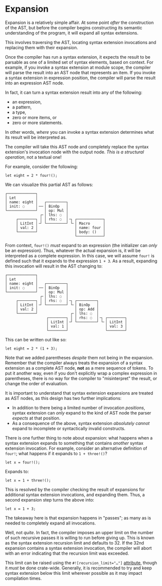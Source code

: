 # Expansion

Expansion is a relatively simple affair.
At some point *after* the construction of the AST, but before the compiler begins constructing its semantic understanding of the program, it will expand all syntax extensions.

This involves traversing the AST, locating syntax extension invocations and replacing them with their expansion.

Once the compiler has run a syntax extension, it expects the result to be parsable as one of a limited set of syntax elements, based on context.
For example, if you invoke a syntax extension at module scope, the compiler will parse the result into an AST node that represents an item.
If you invoke a syntax extension in expression position, the compiler will parse the result into an expression AST node.

In fact, it can turn a syntax extension result into any of the following:

* an expression,
* a pattern,
* a type,
* zero or more items, or
* zero or more statements.

In other words, *where* you can invoke a syntax extension determines what its result will be interpreted as.

The compiler will take this AST node and completely replace the syntax extension's invocation node with the output node.
*This is a structural operation*, not a textual one!

For example, consider the following:

```rust,ignore
let eight = 2 * four!();
```

We can visualize this partial AST as follows:

```text
┌─────────────┐
│ Let         │
│ name: eight │   ┌─────────┐
│ init: ◌     │╶─╴│ BinOp   │
└─────────────┘   │ op: Mul │
                ┌╴│ lhs: ◌  │
     ┌────────┐ │ │ rhs: ◌  │╶┐ ┌────────────┐
     │ LitInt │╶┘ └─────────┘ └╴│ Macro      │
     │ val: 2 │                 │ name: four │
     └────────┘                 │ body: ()   │
                                └────────────┘
```

From context, `four!()` *must* expand to an expression (the initializer can *only* be an expression).
Thus, whatever the actual expansion is, it will be interpreted as a complete expression.
In this case, we will assume `four!` is defined such that it expands to the expression `1 + 3`.
As a result, expanding this invocation will result in the AST changing to:

```text
┌─────────────┐
│ Let         │
│ name: eight │   ┌─────────┐
│ init: ◌     │╶─╴│ BinOp   │
└─────────────┘   │ op: Mul │
                ┌╴│ lhs: ◌  │
     ┌────────┐ │ │ rhs: ◌  │╶┐ ┌─────────┐
     │ LitInt │╶┘ └─────────┘ └╴│ BinOp   │
     │ val: 2 │                 │ op: Add │
     └────────┘               ┌╴│ lhs: ◌  │
                   ┌────────┐ │ │ rhs: ◌  │╶┐ ┌────────┐
                   │ LitInt │╶┘ └─────────┘ └╴│ LitInt │
                   │ val: 1 │                 │ val: 3 │
                   └────────┘                 └────────┘
```

This can be written out like so:

```rust,ignore
let eight = 2 * (1 + 3);
```

Note that we added parentheses *despite* them not being in the expansion.
Remember that the compiler always treats the expansion of a syntax extension as a complete AST node, **not** as a mere sequence of tokens.
To put it another way, even if you don't explicitly wrap a complex expression in parentheses, there is no way for the compiler to "misinterpret" the result, or change the order of evaluation.

It is important to understand that syntax extension expansions are treated as AST nodes, as this design has two further implications:

* In addition to there being a limited number of invocation *positions*, syntax extension can *only* expand to the kind of AST node the parser *expects* at that position.
* As a consequence of the above, syntax extension  *absolutely cannot* expand to incomplete or syntactically invalid constructs.

There is one further thing to note about expansion: what happens when a syntax extension expands to something that contains *another* syntax extension invocation.
For example, consider an alternative definition of `four!`; what happens if it expands to `1 + three!()`?

```rust,ignore
let x = four!();
```

Expands to:

```rust,ignore
let x = 1 + three!();
```

This is resolved by the compiler checking the result of expansions for additional syntax extension invocations, and expanding them.
Thus, a second expansion step turns the above into:

```rust,ignore
let x = 1 + 3;
```

The takeaway here is that expansion happens in "passes";
as many as is needed to completely expand all invocations.

Well, not *quite*.
In fact, the compiler imposes an upper limit on the number of such recursive passes it is willing to run before giving up.
This is known as the syntax extension  recursion limit and defaults to 32.
If the 32nd expansion contains a syntax extension invocation, the compiler will abort with an error indicating that the recursion limit was exceeded.

This limit can be raised using the `#![recursion_limit="…"]` [attribute][recursion_limit], though it *must* be done crate-wide.
Generally, it is recommended to try and keep syntax extension below this limit wherever possible as it may impact compilation times.

[recursion_limit]: https://doc.rust-lang.org/reference/attributes/limits.html#the-recursion_limit-attribute
